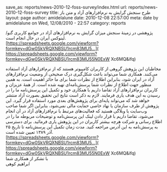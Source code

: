 save_as: reports/news-2010-12-foss-survey/index.html
url: reports/news-2010-12-foss-survey
title: طرح سنجش گرایش به نرم‌افزارهای آزاد و متن باز
layout: page
author: amidelalune
date: 2010-12-08 22:57:00
meta: date by amidelalune on Wed, 12/08/2010 - 22:57
category: reports

پژوهشی در زمینهٔ سنجش میزان گرایش به نرم‌افزارهای آزاد در جوامع کاربری
گنو/لینوکس ایران در حال انجام است.  
[https://spreadsheets.google.com/viewform?formkey=dGw0SkVRQXNBSU1rcm83MU5...](
https://spreadsheets.google.com/viewform?formkey=dGw0SkVRQXNBSU1rcm83MU55N0ExW
Xc6MQ&ifq)

<!--more-->

مخاطبان این پژوهش گروهی از کاربران کامپیوتر هستند که از نرم‌افزارهای آزاد
استفاده می‌کنند. همکاری شما می‌تواند باعث شکل‌گیری درک صحیحی از وضعیت
نرم‌افزارهای آزاد در ایران شود، بنابراین اطلاع از نظرات شما برای ما حائز اهمیت
است. به همین منظور جهت اطلاع از نظرات شما پرسش‌نامه‌ای تهیه شده است. از همهٔ
عزیزان و کاربران نرم‌افزارهای آزاد تقاضا داریم با همکاری خود و تکمیل این
پرسش‌نامه ما را در رسیدن به این هدف یاری فرمایند. لازم به ذکر است نتایج این
تحقیق بصورت آزاد منتشر خواهد شد که می‌تواند پایه‌ای برای پژوهش‌های بعدی مورد
استفاده قرار گیرد. این پژوهش از طرف سازمان یا نهاد خاصی حمایت مالی نمی‌شود،
بنابراین اگر شما صاحب وب‌سایت یا وبلاگی هستید که فعالیت‌های مرتبط با
نرم‌افزارهای آزاد در آن انجام می‌شود، تقاضا داریم با قرار دادن لینک این
پرسش‌نامه و توضیحات مربوطه ما را در اطلاع رسانی و شرکت هرچه بیشتر کاربران در
این پژوهش یاری فرمائید. برای دسترسی به پرسش‌نامه به این آدرس مراجعه کنید. مدت
زمان تکمیل این پرسش‌نامه تا تاریخ ۲۵ آذر ۱۳۸۹ تعیین شده است.  
[https://spreadsheets.google.com/viewform?formkey=dGw0SkVRQXNBSU1rcm83MU5...](
https://spreadsheets.google.com/viewform?formkey=dGw0SkVRQXNBSU1rcm83MU55N0ExW
Xc6MQ&ifq)  
با تشکر از همکاری شما  
ابراهیم کوهی

